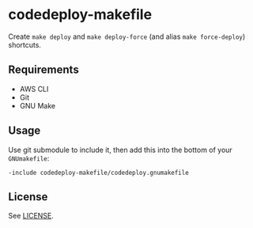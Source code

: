 # codedeploy-makefile

Create `make deploy` and `make deploy-force` (and alias `make force-deploy`) shortcuts.

## Requirements

* AWS CLI
* Git
* GNU Make

## Usage

Use git submodule to include it, then add this into the bottom of your `GNUmakefile`:

    -include codedeploy-makefile/codedeploy.gnumakefile

## License

See [LICENSE](LICENSE).

